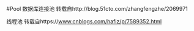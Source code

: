 #Pool
数据库连接池
转载自http://blog.51cto.com/zhangfengzhe/2069971

线程池
转载自https://www.cnblogs.com/hafiz/p/7589352.html

